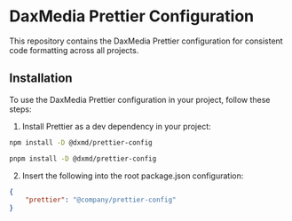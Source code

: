 # DaxMedia Prettier Configuration

This repository contains the DaxMedia Prettier configuration for consistent code formatting across all projects.

## Installation

To use the DaxMedia Prettier configuration in your project, follow these steps:

1. Install Prettier as a dev dependency in your project:

```bash
npm install -D @dxmd/prettier-config
```

```bash
pnpm install -D @dxmd/prettier-config
```

2. Insert the following into the root package.json configuration:

```json
{
	"prettier": "@company/prettier-config"
}
```
